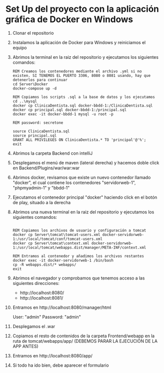 <h1>Set Up del proyecto con la aplicación gráfica de Docker en Windows</h1>

1. Clonar el repositorio
2. Instalamos la aplicación de Docker para Windows y reiniciamos el equipo
3. Abrimos la terminal en la raiz del repositorio y ejecutamos los siguientes comandos:
    ```batch
    REM Creamos los contenedores mediante el archivo .yml si no existen. SI TENEMOS EL PUERTO 3306, 8080 o 8081 usando, hay que detenerlos para continuar
    cd Server\Docker
    docker-compose up -d

    REM Copiamos los scripts .sql a la base de datos y los ejecutamos
    cd ..\mysql
    docker cp ClinicaDentista.sql docker-bbdd-1:/ClinicaDentista.sql
    docker cp principal.sql docker-bbdd-1:/principal.sql
    docker exec -it docker-bbdd-1 mysql -u root -p

    REM password: secretone

    source ClinicaDentista.sql
    source principal.sql
    GRANT ALL PRIVILEGES ON ClinicaDentista.* TO 'principal'@'%';
    exit
    ```
3. Abrimos la carpeta Backend con intelliJ
4. Desplegamos el menú de maven (lateral derecha) y hacemos doble click en Backend/Plugins/war/war:war
5. Abrimos docker, revisamos que existe un nuevo contenedor llamado "docker", el cual contiene los contenedores "servidorweb-1", "phpmyadmin-1" y "bbdd-1"
6. Ejecutamos el contenedor principal "docker" haciendo click en el botón de play, situado a la derecha
7. Abrimos una nueva terminal en la raiz del repositorio y ejecutamos los siguientes comandos:
    ```batch

    REM Copiamos los archivos de usuario y configuración a tomcat
    docker cp Server\tomcat\tomcat-users.xml docker-servidorweb-1:/usr/local/tomcat/conf/tomcat-users.xml
    docker cp Server\tomcat\context.xml docker-servidorweb-1:/usr/local/tomcat/webapps.dist/manager/META-INF/context.xml
    
    REM Entramos al contenedor y añadimos los archivos restantes
    docker exec -it docker-servidorweb-1 /bin/bash
    cp -R webapps.dist/* webapps/
    exit
    ```
8. Abrimos el navegador y comprobamos que tenemos acceso a las siguientes direcciones:
    
    - http://localhost:8080/
    - http://localhost:8081/

9. Entramos en http://localhost:8080/manager/html

    User: "admin"
    Password: "admin"

10. Desplegamos el .war
11. Copiamos el resto de contenidos de la carpeta Frontend/webapp en la ruta de tomcat/webapps/app/ (DEBEMOS PARAR LA EJECUCIÓN DE LA APP ANTES)
12. Entramos en http://localhost:8080/app/
13. Si todo ha ido bien, debe aparecer el formulario
